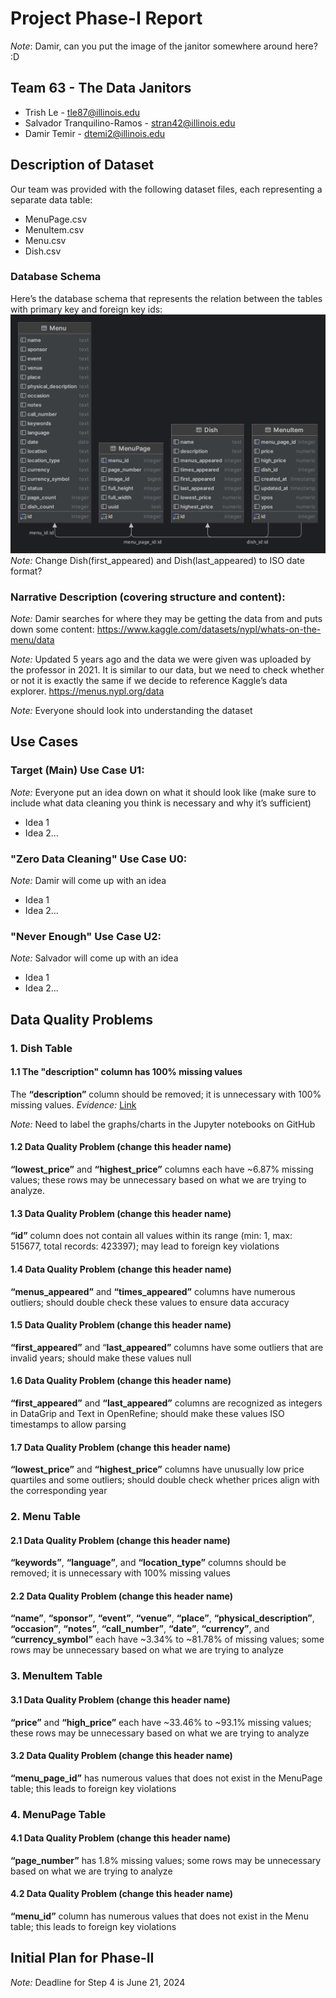 # Project Phase-I Report
_Note_: Damir, can you put the image of the janitor somewhere around here? :D
## Team 63 - The Data Janitors
- Trish Le - tle87@illinois.edu
- Salvador Tranquilino-Ramos - stran42@illinois.edu
- Damir Temir - dtemi2@illinois.edu

## Description of Dataset
Our team was provided with the following dataset files, each representing a separate data table:
- MenuPage.csv
- MenuItem.csv
- Menu.csv
- Dish.csv

### Database Schema
Here’s the database schema that represents the relation between the tables with primary key and foreign key ids:
![Database Schema V1](../Images/schema_v1.png)
_Note:_ Change Dish(first_appeared) and Dish(last_appeared) to ISO date format?

### Narrative Description (covering structure and content):
_Note:_ Damir searches for where they may be getting the data from and puts down some content:
https://www.kaggle.com/datasets/nypl/whats-on-the-menu/data

_Note:_ Updated 5 years ago and the data we were given was uploaded by the professor in 2021. It is similar to our data, but we need to check whether or not it is exactly the same if we decide to reference Kaggle’s data explorer.
https://menus.nypl.org/data

_Note:_ Everyone should look into understanding the dataset

## Use Cases
### Target (Main) Use Case U1:
_Note:_ Everyone put an idea down on what it should look like (make sure to include what data cleaning you think is necessary and why it’s sufficient)
- Idea 1
- Idea 2...
### "Zero Data Cleaning" Use Case U0:
_Note:_ Damir will come up with an idea
- Idea 1
- Idea 2...
### "Never Enough" Use Case U2:
_Note:_ Salvador will come up with an idea
- Idea 1
- Idea 2...

## Data Quality Problems

### 1. Dish Table
#### 1.1 The "description" column has 100% missing values
The **“description”** column should be removed; it is unnecessary with 100% missing values.
_Evidence:_ [Link](https://github.com/trish-le/CS513/blob/main/Data%20Profiling/dish_summary.ipynb)

_Note:_ Need to label the graphs/charts in the Jupyter notebooks on GitHub
#### 1.2 Data Quality Problem (change this header name)
**“lowest_price”** and **“highest_price”** columns each have ~6.87% missing values; these rows may be unnecessary based on what we are trying to analyze.
#### 1.3 Data Quality Problem (change this header name)
**“id”** column does not contain all values within its range (min: 1, max: 515677, total records: 423397); may lead to foreign key violations
#### 1.4 Data Quality Problem (change this header name)
**“menus_appeared”** and **“times_appeared”** columns have numerous outliers; should double check these values to ensure data accuracy
#### 1.5 Data Quality Problem (change this header name)
**“first_appeared”** and “**last_appeared”** columns have some outliers that are invalid years; should make these values null
#### 1.6 Data Quality Problem (change this header name)
**“first_appeared”** and **“last_appeared”** columns are recognized as integers in DataGrip and Text in OpenRefine; should make these values ISO timestamps to allow parsing
#### 1.7 Data Quality Problem (change this header name)
**“lowest_price”** and **“highest_price”** columns have unusually low price quartiles and some outliers; should double check whether prices align with the corresponding year

### 2. Menu Table
#### 2.1 Data Quality Problem (change this header name)
**“keywords”**, **“language”**, and **“location_type”** columns should be removed; it is unnecessary with 100% missing values
#### 2.2 Data Quality Problem (change this header name)
**“name”**, **“sponsor”**, **“event”**, **“venue”**, **“place”**, **“physical_description”**, **“occasion”**, **“notes”**, **“call_number”**, **“date”**, **“currency”**, and **“currency_symbol”** each have ~3.34% to ~81.78% of missing values; some rows may be unnecessary based on what we are trying to analyze

### 3. MenuItem Table
#### 3.1 Data Quality Problem (change this header name)
**“price”** and **“high_price”** each have ~33.46% to ~93.1% missing values; these rows may be unnecessary based on what we are trying to analyze
#### 3.2 Data Quality Problem (change this header name)
**“menu_page_id”** has numerous values that does not exist in the MenuPage table; this leads to foreign key violations

### 4. MenuPage Table
#### 4.1 Data Quality Problem (change this header name)
**“page_number”** has 1.8% missing values; some rows may be unnecessary based on what we are trying to analyze
#### 4.2 Data Quality Problem (change this header name)
**“menu_id”** column has numerous values that does not exist in the Menu table; this leads to foreign key violations

## Initial Plan for Phase-II
_Note:_ Deadline for Step 4 is June 21, 2024

